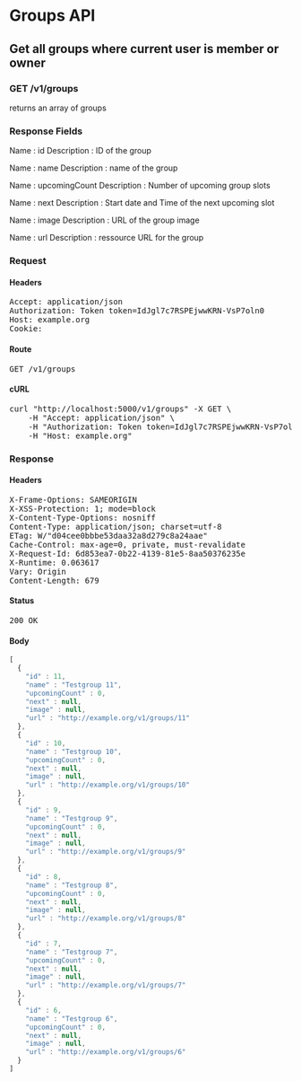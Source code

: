 # Groups API

## Get all groups where current user is member or owner

### GET /v1/groups

returns an array of groups

### Response Fields

Name : id
Description : ID of the group

Name : name
Description : name of the group

Name : upcomingCount
Description : Number of upcoming group slots

Name : next
Description : Start date and Time of the next upcoming slot

Name : image
Description : URL of the group image

Name : url
Description : ressource URL for the group

### Request

#### Headers

<pre>Accept: application/json
Authorization: Token token=IdJgl7c7RSPEjwwKRN-VsP7oln0
Host: example.org
Cookie: </pre>

#### Route

<pre>GET /v1/groups</pre>

#### cURL

<pre class="request">curl &quot;http://localhost:5000/v1/groups&quot; -X GET \
	-H &quot;Accept: application/json&quot; \
	-H &quot;Authorization: Token token=IdJgl7c7RSPEjwwKRN-VsP7oln0&quot; \
	-H &quot;Host: example.org&quot;</pre>

### Response

#### Headers

<pre>X-Frame-Options: SAMEORIGIN
X-XSS-Protection: 1; mode=block
X-Content-Type-Options: nosniff
Content-Type: application/json; charset=utf-8
ETag: W/&quot;d04cee0bbbe53daa32a8d279c8a24aae&quot;
Cache-Control: max-age=0, private, must-revalidate
X-Request-Id: 6d853ea7-0b22-4139-81e5-8aa50376235e
X-Runtime: 0.063617
Vary: Origin
Content-Length: 679</pre>

#### Status

<pre>200 OK</pre>

#### Body

```javascript
[
  {
    "id" : 11,
    "name" : "Testgroup 11",
    "upcomingCount" : 0,
    "next" : null,
    "image" : null,
    "url" : "http://example.org/v1/groups/11"
  },
  {
    "id" : 10,
    "name" : "Testgroup 10",
    "upcomingCount" : 0,
    "next" : null,
    "image" : null,
    "url" : "http://example.org/v1/groups/10"
  },
  {
    "id" : 9,
    "name" : "Testgroup 9",
    "upcomingCount" : 0,
    "next" : null,
    "image" : null,
    "url" : "http://example.org/v1/groups/9"
  },
  {
    "id" : 8,
    "name" : "Testgroup 8",
    "upcomingCount" : 0,
    "next" : null,
    "image" : null,
    "url" : "http://example.org/v1/groups/8"
  },
  {
    "id" : 7,
    "name" : "Testgroup 7",
    "upcomingCount" : 0,
    "next" : null,
    "image" : null,
    "url" : "http://example.org/v1/groups/7"
  },
  {
    "id" : 6,
    "name" : "Testgroup 6",
    "upcomingCount" : 0,
    "next" : null,
    "image" : null,
    "url" : "http://example.org/v1/groups/6"
  }
]
```
